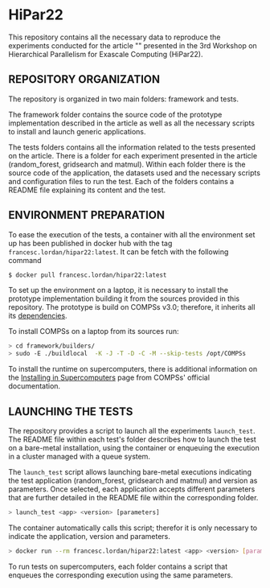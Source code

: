 # HiPar22

This repository contains all the necessary data to reproduce the experiments conducted for the article "" presented in the 3rd Workshop on Hierarchical Parallelism for Exascale Computing (HiPar22). 

## REPOSITORY ORGANIZATION
The repository is organized in two main folders: framework and tests. 

The framework folder contains the source code of the prototype implementation described in the article as well as all the necessary scripts to install and launch generic applications.

The tests folders contains all the information related to the tests presented on the article. There is a folder for each experiment presented in the article (random_forest, gridsearch and matmul). Within each folder there is the source code of the application, the datasets used and the necessary scripts and configuration files to run the test. Each of the folders contains a README file explaining its content and the test.



## ENVIRONMENT PREPARATION
To ease the execution of the tests, a container with all the environment set up has been published in docker hub with the tag `francesc.lordan/hipar22:latest`. It can be fetch with the following command
```bash
$ docker pull francesc.lordan/hipar22:latest
```
To set up the environment on a laptop, it is necessary to install the prototype implementation building it from the sources provided in this repository. The prototype is build on COMPSs v3.0; therefore, it inherits all its [dependencies](https://compss-doc.readthedocs.io/en/3.0/Sections/01_Installation/01_Dependencies.html).

To install COMPSs on a laptop from its sources run:
```bash
> cd framework/builders/
> sudo -E ./buildlocal  -K -J -T -D -C -M --skip-tests /opt/COMPSs
```

To install the runtime on supercomputers, there is additional information on the [Installing in Supercomputers](https://compss-doc.readthedocs.io/en/3.0/Sections/01_Installation/04_Supercomputers.html#) page from COMPSs' official documentation.

## LAUNCHING THE TESTS
The repository provides a script to launch all the experiments `launch_test`. The README file within each test's folder describes how to launch the test on a bare-metal installation, using the container or enqueuing the execution in a cluster managed with a queue system.

The `launch_test` script allows launching bare-metal executions indicating the test application (random_forest, gridsearch and matmul) and version as parameters. Once selected, each application accepts different parameters that are further detailed in the README file within the corresponding folder.
```bash
> launch_test <app> <version> [parameters]
```

The container automatically calls this script; therefor it is only necessary to indicate the application, version and parameters.
```bash
> docker run --rm francesc.lordan/hipar22:latest <app> <version> [parameters]
```

To run tests on supercomputers, each folder contains a script that enqueues the corresponding execution using the same parameters.
